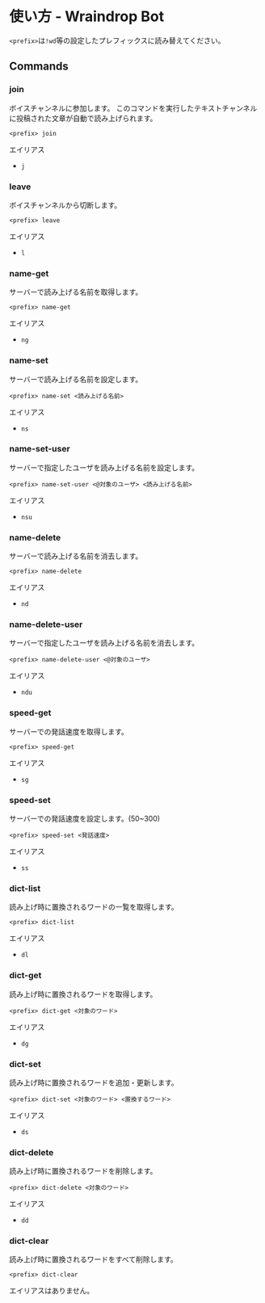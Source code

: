 # 使い方 - Wraindrop Bot

`<prefix>`は`!wd`等の設定したプレフィックスに読み替えてください。

## Commands

### join

ボイスチャンネルに参加します。
このコマンドを実行したテキストチャンネルに投稿された文章が自動で読み上げられます。

```
<prefix> join
```

エイリアス
* `j`

### leave

ボイスチャンネルから切断します。

```
<prefix> leave
```

エイリアス
* `l`

### name-get

サーバーで読み上げる名前を取得します。

```
<prefix> name-get
```

エイリアス
* `ng`

### name-set

サーバーで読み上げる名前を設定します。

```
<prefix> name-set <読み上げる名前>
```

エイリアス
* `ns`

### name-set-user

サーバーで指定したユーザを読み上げる名前を設定します。

```
<prefix> name-set-user <@対象のユーザ> <読み上げる名前>
```

エイリアス
* `nsu`

### name-delete

サーバーで読み上げる名前を消去します。

```
<prefix> name-delete
```

エイリアス
* `nd`

### name-delete-user

サーバーで指定したユーザを読み上げる名前を消去します。

```
<prefix> name-delete-user <@対象のユーザ>
```

エイリアス
* `ndu`

### speed-get

サーバーでの発話速度を取得します。

```
<prefix> speed-get
```

エイリアス
* `sg`

### speed-set

サーバーでの発話速度を設定します。(50~300)

```
<prefix> speed-set <発話速度>
```

エイリアス
* `ss`

### dict-list

読み上げ時に置換されるワードの一覧を取得します。

```
<prefix> dict-list
```

エイリアス
* `dl`

### dict-get

読み上げ時に置換されるワードを取得します。

```
<prefix> dict-get <対象のワード>
```

エイリアス
* `dg`

### dict-set

読み上げ時に置換されるワードを追加・更新します。

```
<prefix> dict-set <対象のワード> <置換するワード>
```

エイリアス
* `ds`

### dict-delete

読み上げ時に置換されるワードを削除します。

```
<prefix> dict-delete <対象のワード>
```

エイリアス
* `dd`

### dict-clear

読み上げ時に置換されるワードをすべて削除します。

```
<prefix> dict-clear
```

エイリアスはありません。
